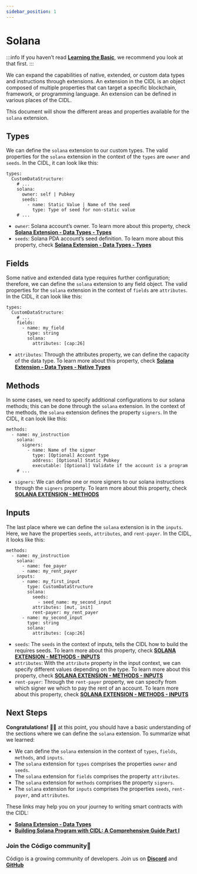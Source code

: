 ```yaml
---
sidebar_position: 1
---
```

# Solana
:::info 
If you haven’t read **[Learning the Basic](#)**, we recommend you look at that first.
:::

We can expand the capabilities of native, extended, or custom data types and instructions through extensions. An extension in the CIDL is an object composed of multiple properties that can target a specific blockchain, framework, or programming language. An extension can be defined in various places of the CIDL.

This document will show the different areas and properties available for the `solana` extension. 

## Types

We can define the `solana` extension to our custom types. The valid properties for the `solana` extension in the context of the `types` are `owner` and `seeds`. In the CIDL, it can look like this:

```
types:
  CustomDataStructure:
    # ...
    solana:
      owner: self | Pubkey
      seeds:
        - name: Static Value | Name of the seed
          type: Type of seed for non-static value
    # ...
```
- `owner`: Solana account’s owner. To learn more about this property, check **[Solana Extension - Data Types - Types](#)**
- `seeds`: Solana PDA account’s seed definition. To learn more about this property, check **[Solana Extension - Data Types - Types](#)**

## Fields

Some native and extended data type requires further configuration; therefore, we can define the `solana` extension to any field object. The valid properties for the `solana` extension in the context of `fields` are `attributes`. In the CIDL, it can look like this:

```
types:
  CustomDataStructure:
    # ...
    fields:
      - name: my_field
        type: string
        solana:
          attributes: [cap:26]
```
- `attributes`: Through the attributes property, we can define the capacity of the data type. To learn more about this property, check **[Solana Extension - Data Types - Native Types](#)**

## Methods

In some cases, we need to specify additional configurations to our solana methods; this can be done through the `solana` extension. In the context of the methods, the `solana` extension defines the property `signers`. In the CIDL, it can look like this:

```
methods:
  - name: my_instruction
    solana:
      signers:
        - name: Name of the signer
          type: [Optional] Account type
          address: [Optional] Static Pubkey
          executable: [Optional] Validate if the account is a program
    # ...
```
- `signers`: We can define one or more signers to our solana instructions through the `signers` property. To learn more about this property, check **[SOLANA EXTENSION - METHODS](#)**

## Inputs

The last place where we can define the `solana` extension is in the `inputs`. Here, we have the properties `seeds`, `attributes`, and `rent-payer`. In the CIDL, it looks like this:

```
methods:
  - name: my_instruction
    solana:
      - name: fee_payer
      - name: my_rent_payer
    inputs:
      - name: my_first_input
        type: CustomDataStructure
        solana:
          seeds:
            - seed_name: my_second_input
          attributes: [mut, init]
          rent-payer: my_rent_payer
      - name: my_second_input
        type: string
        solana:
          attributes: [cap:26]
```
- `seeds`: The `seeds` in the context of inputs, tells the CIDL how to build the requires seeds. To learn more about this property, check **[SOLANA EXTENSION - METHODS - INPUTS](#)**
- `attributes`:  With the `attribute` property in the input context, we can specify different values depending on the type. To learn more about this property, check **[SOLANA EXTENSION - METHODS - INPUTS](#)**
- `rent-payer`:  Through the `rent-payer` property, we can specify from which signer we which to pay the rent of an account. To learn more about this property, check **[SOLANA EXTENSION - METHODS - INPUTS](#)**

## Next Steps

**Congratulations!** 🎉👏 at this point, you should have a basic understanding of the sections where we can define the `solana` extension. To summarize what we learned:

- We can define the `solana` extension in the context of `types`, `fields`, `methods`, and `inputs`.
- The `solana` extension for `types` comprises the properties `owner` and `seeds`.
- The `solana` extension for `fields` comprises the property `attributes`.
- The `solana` extension for `methods` comprises the property `signers`.
- The `solana` extension for `inputs` comprises the properties `seeds`, `rent-payer`, and `attributes`.

These links may help you on your journey to writing smart contracts with the CIDL:

- **[Solana Extension - Data Types](#)**
- **[Building Solana Program with CIDL: A Comprehensive Guide Part I](#)**

### Join the Código community💚
Código is a growing community of developers. Join us on **[Discord](https://docs.google.com/forms/d/e/1FAIpQLSdSG0OgJ5xuwwU7JiSGBdn01L3ID68qNCd2HAnFSztXVYKmBg/viewform)** and **[GitHub](https://docs.google.com/forms/d/e/1FAIpQLSdGDGH4bwQf5dX3-uFCYeRKzIGbd5dVEPxHKQPTt63bBVVcVQ/viewform)** 